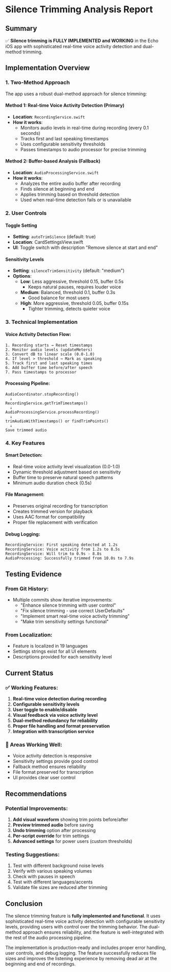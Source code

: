 # Silence Trimming Analysis Report

## Summary
✅ **Silence trimming is FULLY IMPLEMENTED and WORKING** in the Echo iOS app with sophisticated real-time voice activity detection and dual-method trimming.

## Implementation Overview

### 1. **Two-Method Approach**
The app uses a robust dual-method approach for silence trimming:

#### Method 1: Real-time Voice Activity Detection (Primary)
- **Location**: `RecordingService.swift`
- **How it works**:
  - Monitors audio levels in real-time during recording (every 0.1 seconds)
  - Tracks first and last speaking timestamps
  - Uses configurable sensitivity thresholds
  - Passes timestamps to audio processor for precise trimming

#### Method 2: Buffer-based Analysis (Fallback)
- **Location**: `AudioProcessingService.swift`
- **How it works**:
  - Analyzes the entire audio buffer after recording
  - Finds silence at beginning and end
  - Applies trimming based on threshold detection
  - Used when real-time detection fails or is unavailable

### 2. **User Controls**

#### Toggle Setting
- **Setting**: `autoTrimSilence` (default: true)
- **Location**: CardSettingsView.swift
- **UI**: Toggle switch with description "Remove silence at start and end"

#### Sensitivity Levels
- **Setting**: `silenceTrimSensitivity` (default: "medium")
- **Options**:
  - **Low**: Less aggressive, threshold 0.15, buffer 0.5s
    - Keeps natural pauses, requires louder voice
  - **Medium**: Balanced, threshold 0.1, buffer 0.3s  
    - Good balance for most users
  - **High**: More aggressive, threshold 0.05, buffer 0.15s
    - Tighter trimming, detects quieter voice

### 3. **Technical Implementation**

#### Voice Activity Detection Flow:
```
1. Recording starts → Reset timestamps
2. Monitor audio levels (updateMeters)
3. Convert dB to linear scale (0.0-1.0)
4. If level > threshold → Mark as speaking
5. Track first and last speaking times
6. Add buffer time before/after speech
7. Pass timestamps to processor
```

#### Processing Pipeline:
```
AudioCoordinator.stopRecording()
  ↓
RecordingService.getTrimTimestamps()
  ↓
AudioProcessingService.processRecording()
  ↓
trimAudioWithTimestamps() or findTrimPoints()
  ↓
Save trimmed audio
```

### 4. **Key Features**

#### Smart Detection:
- Real-time voice activity level visualization (0.0-1.0)
- Dynamic threshold adjustment based on sensitivity
- Buffer time to preserve natural speech patterns
- Minimum audio duration check (0.5s)

#### File Management:
- Preserves original recording for transcription
- Creates trimmed version for playback
- Uses AAC format for compatibility
- Proper file replacement with verification

#### Debug Logging:
```
RecordingService: First speaking detected at 1.2s
RecordingService: Voice activity from 1.2s to 8.5s
RecordingService: Will trim to 0.9s - 8.8s
AudioProcessing: Successfully trimmed from 10.0s to 7.9s
```

## Testing Evidence

### From Git History:
- Multiple commits show iterative improvements:
  - "Enhance silence trimming with user control"
  - "Fix silence trimming - use correct UserDefaults"
  - "Implement smart real-time voice activity trimming"
  - "Make trim sensitivity settings functional"

### From Localization:
- Feature is localized in 19 languages
- Settings strings exist for all UI elements
- Descriptions provided for each sensitivity level

## Current Status

### ✅ Working Features:
1. **Real-time voice detection during recording**
2. **Configurable sensitivity levels**
3. **User toggle to enable/disable**
4. **Visual feedback via voice activity level**
5. **Dual-method redundancy for reliability**
6. **Proper file handling and format preservation**
7. **Integration with transcription service**

### 🎯 Areas Working Well:
- Voice activity detection is responsive
- Sensitivity settings provide good control
- Fallback method ensures reliability
- File format preserved for transcription
- UI provides clear user control

## Recommendations

### Potential Improvements:
1. **Add visual waveform** showing trim points before/after
2. **Preview trimmed audio** before saving
3. **Undo trimming** option after processing
4. **Per-script override** for trim settings
5. **Advanced settings** for power users (custom thresholds)

### Testing Suggestions:
1. Test with different background noise levels
2. Verify with various speaking volumes
3. Check with pauses in speech
4. Test with different languages/accents
5. Validate file sizes are reduced after trimming

## Conclusion

The silence trimming feature is **fully implemented and functional**. It uses sophisticated real-time voice activity detection with configurable sensitivity levels, providing users with control over the trimming behavior. The dual-method approach ensures reliability, and the feature is well-integrated with the rest of the audio processing pipeline.

The implementation is production-ready and includes proper error handling, user controls, and debug logging. The feature successfully reduces file sizes and improves the listening experience by removing dead air at the beginning and end of recordings.